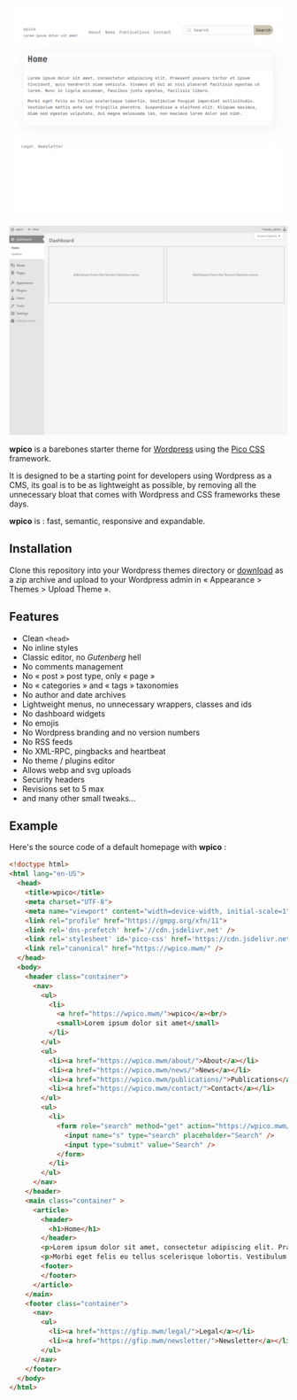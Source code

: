 
![screenshot](screenshot.png)

![screenshot-admin](screenshot-admin.png)

**wpico** is a barebones starter theme for <a href="https://wordpress.org" target="_blank">Wordpress</a> using the <a href="https://picocss.com" target="_blank">Pico CSS</a> framework.

It is designed to be a starting point for developers using Wordpress as a CMS, its goal is to be as lightweight as possible, by removing all the unnecessary bloat that comes with Wordpress and CSS frameworks these days.

**wpico** is : fast, semantic, responsive and expandable.

## Installation

Clone this repository into your Wordpress themes directory or <a href="https://github.com/mwmdev/wpico/archive/refs/heads/main.zip">download</a> as a zip archive and upload to your Wordpress admin in « Appearance > Themes > Upload Theme ».

## Features

- Clean `<head>`
- No inline styles
- Classic editor, no _Gutenberg_ hell
- No comments management
- No « post » post type, only « page »
- No « categories » and « tags » taxonomies
- No author and date archives
- Lightweight menus, no unnecessary wrappers, classes and ids
- No dashboard widgets
- No emojis
- No Wordpress branding and no version numbers
- No RSS feeds
- No XML-RPC, pingbacks and heartbeat
- No theme / plugins editor
- Allows webp and svg uploads
- Security headers
- Revisions set to 5 max
- and many other small tweaks...

## Example

Here's the source code of a default homepage with **wpico** :

```html
<!doctype html>
<html lang="en-US">
  <head>
    <title>wpico</title>
    <meta charset="UTF-8">
    <meta name="viewport" content="width=device-width, initial-scale=1">
    <link rel="profile" href="https://gmpg.org/xfn/11">
    <link rel='dns-prefetch' href='//cdn.jsdelivr.net' />
    <link rel='stylesheet' id='pico-css' href='https://cdn.jsdelivr.net/npm/@picocss/pico@2/css/pico.sand.min.css?ver=6.5.3' type='text/css' media='all' />
    <link rel="canonical" href="https://wpico.mwm/" />
  </head>
  <body>
    <header class="container">
      <nav>
        <ul>
          <li>
            <a href="https://wpico.mwm/">wpico</a><br/>
            <small>Lorem ipsum dolor sit amet</small>
          </li>
        </ul>
        <ul>
          <li><a href="https://wpico.mwm/about/">About</a></li>
          <li><a href="https://wpico.mwm/news/">News</a></li>
          <li><a href="https://wpico.mwm/publications/">Publications</a></li>
          <li><a href="https://wpico.mwm/contact/">Contact</a></li>
        </ul>
        <ul>
          <li>
            <form role="search" method="get" action="https://wpico.mwm/">
              <input name="s" type="search" placeholder="Search" />
              <input type="submit" value="Search" />
            </form>
          </li>
        </ul>
      </nav>
    </header>
    <main class="container" >
      <article>
        <header>
          <h1>Home</h1>
        </header>
        <p>Lorem ipsum dolor sit amet, consectetur adipiscing elit. Praesent posuere tortor et ipsum tincidunt, quis hendrerit diam vehicula. Vivamus at dui ac nisi placerat facilisis egestas ut lorem. Nunc in ligula accumsan, faucibus justo egestas, facilisis libero.</p>
        <p>Morbi eget felis eu tellus scelerisque lobortis. Vestibulum feugiat imperdiet sollicitudin. Vestibulum mattis ante sed fringilla pharetra. Suspendisse a eleifend elit. Aliquam maximus, diam sed egestas vulputate, dui magna malesuada leo, non maximus lorem dolor sed nibh.</p>
        <footer>
        </footer>
      </article>
    </main>
    <footer class="container">
      <nav>
        <ul>
          <li><a href="https://gfip.mwm/legal/">Legal</a></li>
          <li><a href="https://gfip.mwm/newsletter/">Newsletter</a></li>
        </ul>
      </nav>
    </footer>
  </body>
</html>
```
